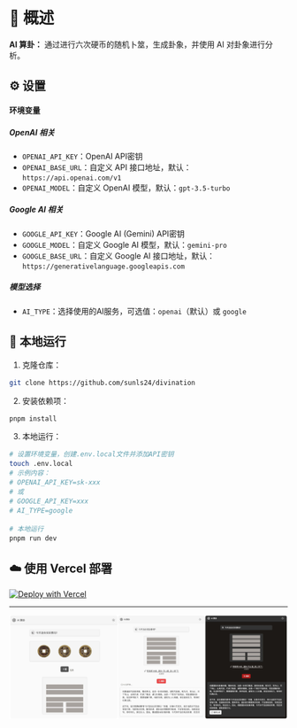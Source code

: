 # 🧙 概述

**AI 算卦：** 通过进行六次硬币的随机卜筮，生成卦象，并使用 AI 对卦象进行分析。

## ⚙️ 设置

#### 环境变量

##### OpenAI 相关
- `OPENAI_API_KEY`：OpenAI API密钥
- `OPENAI_BASE_URL`：自定义 API 接口地址，默认：`https://api.openai.com/v1`
- `OPENAI_MODEL`：自定义 OpenAI 模型，默认：`gpt-3.5-turbo`

##### Google AI 相关
- `GOOGLE_API_KEY`：Google AI (Gemini) API密钥
- `GOOGLE_MODEL`：自定义 Google AI 模型，默认：`gemini-pro`
- `GOOGLE_BASE_URL`：自定义 Google AI 接口地址，默认：`https://generativelanguage.googleapis.com`

##### 模型选择
- `AI_TYPE`：选择使用的AI服务，可选值：`openai`（默认）或 `google`

## 🚀 本地运行

1. 克隆仓库：

```sh
git clone https://github.com/sunls24/divination
```

2. 安装依赖项：

```bash
pnpm install
```

3. 本地运行：

```bash
# 设置环境变量，创建.env.local文件并添加API密钥
touch .env.local
# 示例内容：
# OPENAI_API_KEY=sk-xxx
# 或
# GOOGLE_API_KEY=xxx
# AI_TYPE=google

# 本地运行
pnpm run dev
```

## ☁️ 使用 Vercel 部署

[![Deploy with Vercel](https://vercel.com/button)](https://vercel.com/new/clone?repository-url=https%3A%2F%2Fgithub.com%2Fsunls23%2Fdivination&env=OPENAI_API_KEY)

---

![screenshots](./docs/screenshots.jpg)

